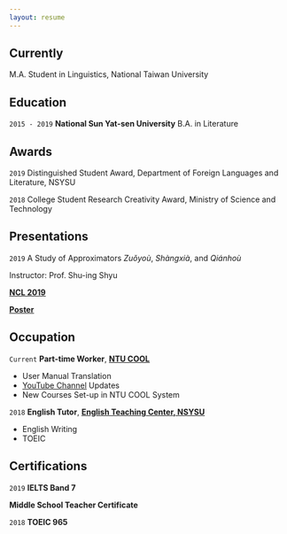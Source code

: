 ```yaml
---
layout: resume
---
```

## Currently

M.A. Student in Linguistics, National Taiwan University

## Education

`2015 - 2019`
__National Sun Yat-sen University__
B.A. in Literature 

## Awards

`2019`
Distinguished Student Award, Department of Foreign Languages and Literature, NSYSU

`2018`
College Student Research Creativity Award, Ministry of Science and Technology 

<!--## Publications

A list is also available [online](https://scholar.google.co.uk/citations?user=LTOTl0YAAAAJ) 

### Journals

`1994`
Article Title, Journal Title

`1994`
Article Title, Journal Title

### Books

`1994`
Book Title, Journal Title

`1994`
Book Title, Journal Title-->


## Presentations

`2019`
A Study of Approximators *Zuǒyoù*, *Shàngxià*, and *Qiánhoù*

Instructor: Prof. Shu-ing Shyu

<a href="https://sites.google.com/view/ncl2019"><u><strong>NCL 2019</strong></u></a>

<a href="https://MyWebsite.tld/presentation1"><u><strong>Poster</strong></u></a>


## Occupation

`Current`
__Part-time Worker__, <a href="https://www.dlc.ntu.edu.tw/ntu-cool/"><u><strong>NTU COOL</strong></u></a>

- User Manual Translation
- <a href="https://www.youtube.com/channel/UCIZ6pd5twm7fRwauPpO65tw"><u>YouTube Channel</u></a> Updates
- New Courses Set-up in NTU COOL System

`2018`
__English Tutor__, <a href="http://etc.nsysu.edu.tw/"><u><strong>English Teaching Center, NSYSU</strong></u></a>

- English Writing
- TOEIC

## Certifications

`2019`
__IELTS Band 7__

__Middle School Teacher Certificate__

`2018`
__TOEIC 965__


<!-- ### Footer

Last updated: May 2013 -->



